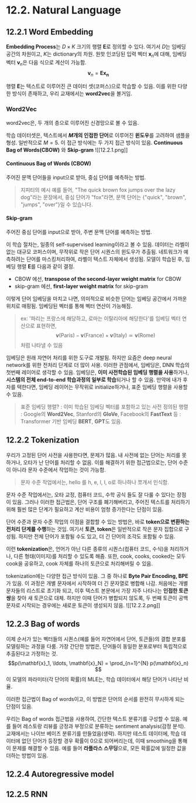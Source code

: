 # 12.2. Natural Language

## 12.2.1 Word Embedding
**Embedding Process**는 $D\times K$ 크기의 행렬 $\mathbf{E}$로 정의할 수 있다. 여기서 $D$는 임베딩 공간의 차원이고, $K$는 dictionary의 차원. 원핫 인코딩된 입력 벡터 $\mathbf{x}_{n}$에 대해, 임베딩 벡터 $\mathbf{v}_{n}$은 다음 식으로 계산이 가능함.
$$\mathbf{v}_{n}=\mathbf{E}\mathbf{x_{n}
}$$

행렬 $\mathbf{E}$는 텍스트로 이루어진 큰 데이터 셋(코퍼스)으로 학습할 수 있음. 이를 위한 다양한 방식이 존재하고, 우리 교재에서는 **word2vec**을 볼거임.

### Word2Vec
word2vec은, 두 개의 층으로 이루어진 신경망으로 볼 수 있음.

학습 데이터셋은, 텍스트에서 **$M$개의 인접한 단어**로 이루어진 **윈도우**를 고려하여 샘플을 형성. 일반적으로 $M=5$. 이 접근 방식에는 두 가지 접근 방식이 있음.
**Continuous Bag of Words(CBOW)** 와 **Skip-gram**
![[12.2.1.png]]

#### Continuous Bag of Words (CBOW)
주어진 문맥 단어들을 input으로 받아, 중심 단어를 예측하는 방법.

>지피티의 예시
예를 들어, "The quick brown fox jumps over the lazy dog"라는 문장에서,
중심 단어가 "fox"라면, 
문맥 단어는 {"quick", "brown", "jumps", "over"}일 수 있습니다.
#### Skip-gram
주어진 중심 단어를 input으로 받아, 주변 문맥 단어를 예측하는 방법.


이 학습 절차는, 일종의 self-supervised learning이라고 볼 수 있음. 
데이터는 라벨이 없는 대규모 코퍼스이며, 무작위로 작은 단어 시퀀스의 윈도우가 추출됨. 네트워크가 예측하려는 단어를 마스킹처리하여, 라벨이 텍스트 자체에서 생성됨. 모델이 학습된 후, 임베딩 행렬 $\mathbf{E}$를 다음과 같이 결정.
- CBOW 에선, **transpose of the second-layer weight matrix** for CBOW
- skip-gram 에선, **first-layer weight matrix** for skip-gram

이렇게 단어 임베딩을 마치고 나면, 의미적으로 비슷한 단어는 임베딩 공간에서 가까운 위치로 매핑됨. 임베딩된 벡터를 통해 벡터 연산이 가능해짐. 
> ex: '파리는 프랑스에 해당하고, 로마는 이탈리아에 해당한다'를 임베딩 벡터 연산으로 표현하면, $$\mathbf{v}(\text{Paris}) - \mathbf{v}(\text{France}) + \mathbf{v}(\text{Italy}) \simeq \mathbf{v}(\text{Rome})$$
> 처럼 나타낼 수 있음

임베딩은 원래 자연어 처리를 위한 도구로 개발됨. 하지만 요즘은 deep neural network를 위한 전처리 단계로 더 많이 사용. 이러한 관점에서, 임베딩은, DNN 학습의 첫번째 레이어로 생각할 수 있음. 임베딩은, **이미 사전학습된 임베딩 행렬을 사용**하거나, **시스템의 전체 end-to-end 학습과정의 일부로 학습**되거나 할 수 있음. 만약에 내가 후자를 택한다면, 임베딩 레이어는 무작위로 initialize하거나, 표준 임베딩 행렬을 사용할 수 있음.

> 표준 임베딩 행렬?
> : 이미 학습된 임베딩 벡터를 포함하고 있는 사전 정의된 행렬
> : Google의 **Word2Vec**, Stanford의 **GloVe**, Facebook의 **FastText** 등
> : Transformer 기반 임베딩 **BERT**, **GPT**도 있음.

## 12.2.2 Tokenization
우리가 고정된 단어 사전을 사용한다면, 문제가 많음. 내 사전에 없는 단어는 처리를 못하거나, 오타가 난 단어를 처리할 수 없음. 이를 해결하기 위한 접근법으로는, 단어 수준이 아니라 문자 수준에서 작업하는 것이 가능함. 
> 문자 수준 작업에서는, hello 를 h, e, l, l, o로 하나하나 쪼개서 인식함.

문자 수준 작업에서는, 오타 교정, 컴퓨터 코드, 수학 공식 들도 잘 다룰 수 있다는 장점이 있음. 그러나 이러한 접근법은, 단어 구조를 폐기해버리고, 주어진 텍스트를 처리하기 위해 훨씬 많은 단계가 필요하고 계산 비용이 엄청 증가한다는 단점이 있음.

단어 수준과 문자 수준 작업의 이점을 결합할 수 있는 방법은, 바로 **token으로 변환하는 전처리 단계를 수행**하는 것임. 여기서 **토큰, token**은 일반적으로 작은 문자 집합으로 구성됨. 하지만 전체 단어가 포함될 수도 있고, 더 긴 단어의 조각도 포함될 수 있음. 

이런 **tokenization**은, 언어가 아닌 다른 종류의 시퀀스(컴퓨터 코드, 수식)을 처리하거나, 다른 형태(이미지)를 처리할 수 있도록 해줌. 또한, cook, cooks, cooked는 모두 cook을 공유하고, cook 자체를 하나의 토큰으로 처리해버릴 수 있음.

tokenization에는 다양한 접근 방식이 있음. 그 중 하나로 **Byte Pair Encoding, BPE**가 있음. 이 과정은 개별 문자에서 시작하여 더 긴 문자열로 병합해 나감. 처음에는 개별 문자들의 리스트로 초기화 되고, 이후 텍스트 본문에서 가장 자주 나타나는 **인접한 토큰 쌍**을 찾아 새 토큰으로 대체. 하지만 이때 단어가 병합되지 않도록, 두 번째 토큰이 공백 문자로 시작되는 경우에는 새로운 토큰이 생성되지 않음.
![[12.2.2.png]]

## 12.2.3 Bag of words
이제 순서가 있는 벡터들의 시퀀스(예를 들어 자연어에서 단어, 토큰들)의 결합 분포를 모델링하는 과정을 다룸. 가장 간단한 방법은, 단어들이 동일한 분포로부터 독립적으로 추출된다고 가정하는 것.
$$p(\mathbf{x}_1, \ldots, \mathbf{x}_N) = \prod_{n=1}^{N} p(\mathbf{x}_n)
$$
이 모델의 파라미터(각 단어의 확률)의 MLE는, 학습 데이터에서 해당 단어가 나타난 비율.

이러한 접근법이 Bag of words이고, 이 방법은 단어의 순서를 완전히 무시하게 되는 단점이 있음.

우리는 Bag of words 접근법을 사용하여, 간단한 텍스트 분류기를 구성할 수 있음. 예를 들어 레스토랑 리뷰를 긍정과 부정으로 분류하는 sentiment analysis(감정 분석). 교재에서는 나이브 베이즈 분류기를 만들었음(생략). 하지만 테스트 데이터에, 학습 데이터에 없던 단어가 등장할 경우 확률이 0으로 되어버리는데, 이때 smoothing을 통해 이 문제를 해결할 수 있음. 예를 들어 **라플라스 스무딩**으로, 모든 확률값에 일정한 값을 더하는 방법이 있음.

## 12.2.4 Autoregressive model

## 12.2.5 RNN